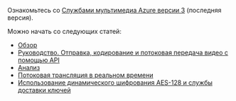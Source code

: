 Ознакомьтесь со [Службами мультимедиа Azure версии 3](https://docs.microsoft.com/azure/media-services/latest/) (последняя версия).

Можно начать со следующих статей: 

* [Обзор](https://docs.microsoft.com/azure/media-services/latest/media-services-overview)
* [Руководство. Отправка, кодирование и потоковая передача видео с помощью API](https://docs.microsoft.com/azure/media-services/latest/stream-files-tutorial-with-api)
* [Анализ](https://docs.microsoft.com/azure/media-services/latest/analyze-videos-tutorial-with-api)
* [Потоковая трансляция в реальном времени](https://docs.microsoft.com/azure/media-services/latest/stream-live-tutorial-with-api)
* [Использование динамического шифрования AES-128 и службы доставки ключей](https://docs.microsoft.com/azure/media-services/latest/protect-with-aes128)
